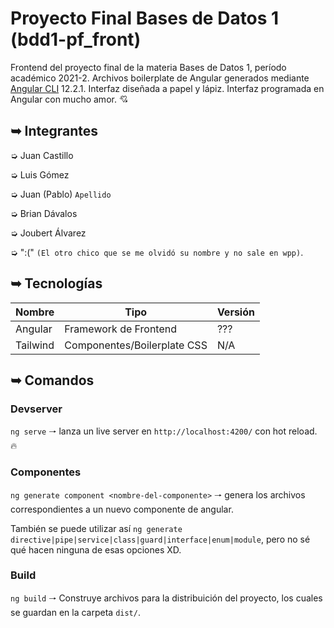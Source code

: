 # Proyecto Final Bases de Datos 1 (bdd1-pf_front)

Frontend del proyecto final de la materia Bases de Datos 1, período académico 2021-2.
Archivos boilerplate de Angular generados mediante [Angular CLI](https://github.com/angular/angular-cli) 12.2.1.
Interfaz diseñada a papel y lápiz.
Interfaz programada en Angular con mucho amor. 💘

## ➥ Integrantes
➭ Juan Castillo

➭ Luis Gómez

➭ Juan (Pablo) `Apellido`

➭ Brian Dávalos

➭ Joubert Álvarez

➭ ":(" `(El otro chico que se me olvidó su nombre y no sale en wpp)`.

## ➥ Tecnologías
| Nombre | Tipo | Versión |
|---|---|---|
| Angular | Framework de Frontend | ??? |
| Tailwind | Componentes/Boilerplate CSS | N/A |


## ➥ Comandos
### Devserver

`ng serve` 🠒 lanza un live server en `http://localhost:4200/` con hot reload. 🔥

### Componentes

`ng generate component <nombre-del-componente>` 🠒 genera los archivos correspondientes a un nuevo componente de angular.

También se puede utilizar así `ng generate directive|pipe|service|class|guard|interface|enum|module`, pero no sé qué hacen ninguna de esas opciones XD.

### Build

`ng build` 🠒 Construye archivos para la distribuición del proyecto, los cuales se guardan en la carpeta `dist/`.
